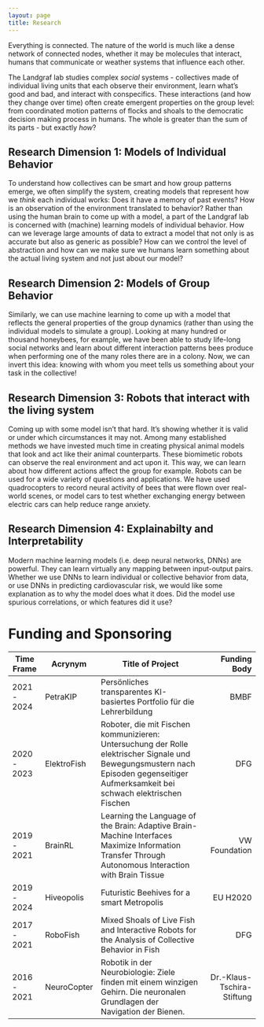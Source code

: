 ```yaml
---
layout: page
title: Research
---
```

Everything is connected. The nature of the world is much like a dense network of connected nodes, whether it may be molecules that interact, humans that communicate or weather systems that influence each other. 

The Landgraf lab studies complex <i>social</i> systems - collectives made of individual living units that each observe their environment, learn what’s good and bad, and interact with conspecifics. These interactions (and how they change over time) often create emergent properties on the group level: from coordinated motion patterns of flocks and shoals to the democratic decision making process in humans. The whole is greater than the sum of its parts - but exactly <i>how</i>?

## Research Dimension 1: Models of Individual Behavior
To understand how collectives can be smart and how group patterns emerge, we often simplify the system, creating models that represent how we <i>think</i> each individual works: Does it have a memory of past events? How is an observation of the environment translated to behavior? Rather than using the human brain to come up with a model, a part of the Landgraf lab is concerned with (machine) learning models of individual behavior. How can we leverage large amounts of data to extract a model that not only is as accurate but also as generic as possible? How can we control the level of abstraction and how can we make sure we humans learn something about the actual living system and not just about our model? 

## Research Dimension 2: Models of Group Behavior
Similarly, we can use machine learning to come up with a model that reflects the general properties of the group dynamics (rather than using the individual models to simulate a group). Looking at many hundred or thousand honeybees, for example, we have been able to study life-long social networks and learn about different interaction patterns bees produce when performing one of the many roles there are in a colony. Now, we can invert this idea: knowing with whom you meet tells us something about your task in the collective!

## Research Dimension 3: Robots that interact with the living system 
Coming up with some model isn’t that hard. It’s showing whether it is valid or under which circumstances it may not. Among many established methods we have invested much time in creating physical animal models that look and act like their animal counterparts. These biomimetic robots can observe the real environment and act upon it. This way, we can learn about how different actions affect the group for example. Robots can be used for a wide variety of questions and applications. We have used quadrocopters to record neural activity of bees that were flown over real-world scenes, or model cars to test whether exchanging energy between electric cars can help reduce range anxiety. 

## Research Dimension 4: Explainabilty and Interpretability
Modern machine learning models (i.e. deep neural networks, DNNs) are powerful. They can learn virtually any mapping between input-output pairs. Whether we use DNNs to learn individual or collective behavior from data, or use DNNs in predicting cardiovascular risk, we would like some explanation as to why the model does what it does. Did the model use spurious correlations, or which features did it use? 


# Funding and Sponsoring

| Time Frame    | Acrynym   | Title of Project| Funding Body  |
| ------------- | -------   | --------------- | -----:|
| 2021 - 2024   | PetraKIP  | Persönliches transparentes KI-basiertes Portfolio für die Lehrerbildung | BMBF |
| 2020 - 2023   | ElektroFish | Roboter, die mit Fischen kommunizieren: Untersuchung der Rolle elektrischer Signale und Bewegungsmustern nach Episoden gegenseitiger Aufmerksamkeit bei schwach elektrischen Fischen | DFG  |  
| 2019 - 2021   | BrainRL   | Learning the Language of the Brain: Adaptive Brain-Machine Interfaces Maximize Information Transfer Through Autonomous Interaction with Brain Tissue | VW Foundation |
| 2019 - 2024 | Hiveopolis | Futuristic Beehives for a smart Metropolis | EU H2020 |
| 2017 - 2021 | RoboFish | Mixed Shoals of Live Fish and Interactive Robots for the Analysis of Collective Behavior in Fish | DFG |
| 2016 - 2021 | NeuroCopter | Robotik in der Neurobiologie: Ziele finden mit einem winzigen Gehirn. Die neuronalen Grundlagen der Navigation der Bienen. | Dr.-Klaus-Tschira-Stiftung |



